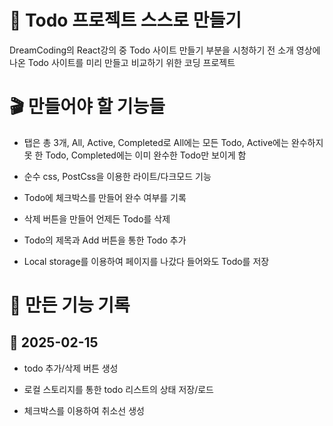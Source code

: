 # 📝 Todo 프로젝트 스스로 만들기
DreamCoding의 React강의 중 Todo 사이트 만들기 부분을 시청하기 전 소개 영상에 나온 Todo 사이트를 미리 만들고 비교하기 위한 코딩 프로젝트

# 🎬 만들어야 할 기능들
- 탭은 총 3개, All, Active, Completed로 All에는 모든 Todo, Active에는 완수하지 못 한 Todo, 
Completed에는 이미 완수한 Todo만 보이게 함

- 순수 css, PostCss을 이용한 라이트/다크모드 기능

- Todo에 체크박스를 만들어 완수 여부를 기록

- 삭제 버튼을 만들어 언제든 Todo를 삭제

- Todo의 제목과 Add 버튼을 통한 Todo 추가

- Local storage를 이용하여 페이지를 나갔다 들어와도 Todo를 저장


#  📖 만든 기능 기록
## 📄 2025-02-15
- todo 추가/삭제 버튼 생성

- 로컬 스토리지를 통한 todo 리스트의 상태 저장/로드

- 체크박스를 이용하여 취소선 생성